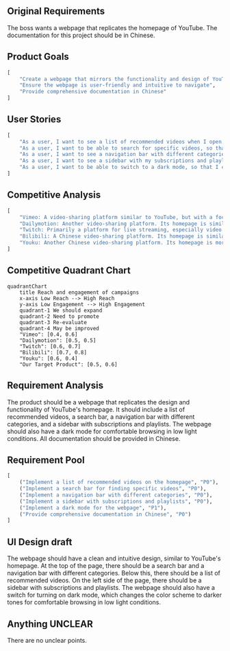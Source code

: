 ## Original Requirements
The boss wants a webpage that replicates the homepage of YouTube. The documentation for this project should be in Chinese.

## Product Goals
```python
[
    "Create a webpage that mirrors the functionality and design of YouTube's homepage",
    "Ensure the webpage is user-friendly and intuitive to navigate",
    "Provide comprehensive documentation in Chinese"
]
```

## User Stories
```python
[
    "As a user, I want to see a list of recommended videos when I open the webpage, so that I can easily find interesting content",
    "As a user, I want to be able to search for specific videos, so that I can find what I am looking for quickly",
    "As a user, I want to see a navigation bar with different categories, so that I can browse videos by category",
    "As a user, I want to see a sidebar with my subscriptions and playlists, so that I can easily access my personalized content",
    "As a user, I want to be able to switch to a dark mode, so that I can browse comfortably in low light conditions"
]
```

## Competitive Analysis
```python
[
    "Vimeo: A video-sharing platform similar to YouTube, but with a focus on high-quality content. Its homepage features a curated selection of videos, but lacks the personalized recommendations of YouTube.",
    "Dailymotion: Another video-sharing platform. Its homepage is similar to YouTube's, with a mix of recommended and trending videos. However, it doesn't have a sidebar for subscriptions and playlists.",
    "Twitch: Primarily a platform for live streaming, especially video games. Its homepage features live streams and recommended channels, but doesn't have the same variety of content as YouTube.",
    "Bilibili: A Chinese video-sharing platform. Its homepage is similar to YouTube's, with recommended videos, categories, and a sidebar. However, it also includes features like bullet comments, which may not be suitable for all users.",
    "Youku: Another Chinese video-sharing platform. Its homepage is more cluttered than YouTube's, with a mix of videos, ads, and other content."
]
```

## Competitive Quadrant Chart
```mermaid
quadrantChart
    title Reach and engagement of campaigns
    x-axis Low Reach --> High Reach
    y-axis Low Engagement --> High Engagement
    quadrant-1 We should expand
    quadrant-2 Need to promote
    quadrant-3 Re-evaluate
    quadrant-4 May be improved
    "Vimeo": [0.4, 0.6]
    "Dailymotion": [0.5, 0.5]
    "Twitch": [0.6, 0.7]
    "Bilibili": [0.7, 0.8]
    "Youku": [0.6, 0.4]
    "Our Target Product": [0.5, 0.6]
```

## Requirement Analysis
The product should be a webpage that replicates the design and functionality of YouTube's homepage. It should include a list of recommended videos, a search bar, a navigation bar with different categories, and a sidebar with subscriptions and playlists. The webpage should also have a dark mode for comfortable browsing in low light conditions. All documentation should be provided in Chinese.

## Requirement Pool
```python
[
    ("Implement a list of recommended videos on the homepage", "P0"),
    ("Implement a search bar for finding specific videos", "P0"),
    ("Implement a navigation bar with different categories", "P0"),
    ("Implement a sidebar with subscriptions and playlists", "P0"),
    ("Implement a dark mode for the webpage", "P1"),
    ("Provide comprehensive documentation in Chinese", "P0")
]
```

## UI Design draft
The webpage should have a clean and intuitive design, similar to YouTube's homepage. At the top of the page, there should be a search bar and a navigation bar with different categories. Below this, there should be a list of recommended videos. On the left side of the page, there should be a sidebar with subscriptions and playlists. The webpage should also have a switch for turning on dark mode, which changes the color scheme to darker tones for comfortable browsing in low light conditions.

## Anything UNCLEAR
There are no unclear points.